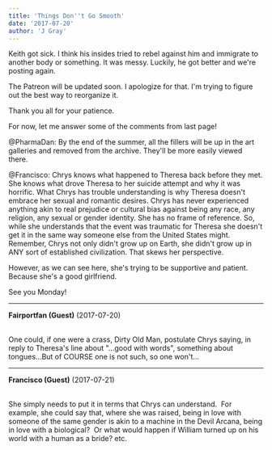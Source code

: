 ```yaml
---
title: 'Things Don''t Go Smooth'
date: '2017-07-20'
author: 'J Gray'
---
```


<p>Keith got sick. I think his insides tried to rebel against him and immigrate to another body or something. It was messy. Luckily, he got better and we're posting again.</p><p>The Patreon will be updated soon. I apologize for that. I'm trying to figure out the best way to reorganize it. </p><p>Thank you all for your patience.</p><p>For now, let me answer some of the comments from last page!</p><p>@PharmaDan: By the end of the summer, all the fillers will be up in the art galleries and removed from the archive. They'll be more easily viewed there.</p><p>@Francisco: Chrys knows what happened to Theresa back before they met. She knows what drove Theresa to her suicide attempt and why it was horrific. What Chrys has trouble understanding is why Theresa doesn't embrace her sexual and romantic desires. Chrys has never experienced anything akin to real prejudice or cultural bias against being any race, any religion, any sexual or gender identity. She has no frame of reference. So, while she understands that the event was traumatic for Theresa she doesn't get it in the same way someone else from the United States might. Remember, Chrys not only didn't grow up on Earth, she didn't grow up in ANY sort of established civilization. That skews her perspective.</p><p>However, as we can see here, she's trying to be supportive and patient. Because she's a good girlfriend.</p><p>See you Monday!</p>

---
**Fairportfan (Guest)** (2017-07-20)

<br>One could, if one were a crass, Dirty Old Man, postulate Chrys saying, in reply to Theresa's line about "...good with words", something about tongues...But of COURSE one is not such, so one won't...

---
**Francisco (Guest)** (2017-07-21)

<br> She simply needs to put it in terms that Chrys can understand.&nbsp; For example, she could say that, where she was raised, being in love with someone of the same gender is akin to a machine in the Devil Arcana, being in love with a biological?&nbsp; Or what would happen if William turned up on his world with a human as a bride? etc.<br>

